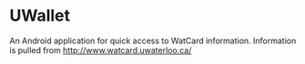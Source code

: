 UWallet
=======

An Android application for quick access to WatCard information. Information is pulled from http://www.watcard.uwaterloo.ca/
